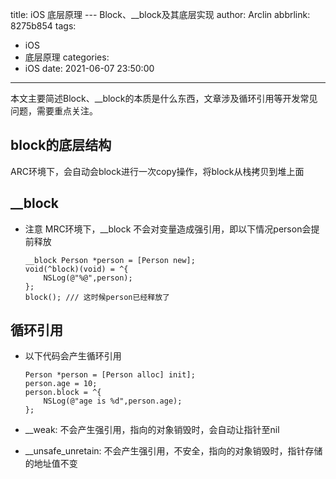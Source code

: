 title: iOS 底层原理 --- Block、__block及其底层实现
author: Arclin
abbrlink: 8275b854
tags:
  - iOS
  - 底层原理
categories:
  - iOS
date: 2021-06-07 23:50:00
---
本文主要简述Block、__block的本质是什么东西，文章涉及循环引用等开发常见问题，需要重点关注。

<!--more-->

## block的底层结构

ARC环境下，会自动会block进行一次copy操作，将block从栈拷贝到堆上面

## __block

- 注意 MRC环境下，__block 不会对变量造成强引用，即以下情况person会提前释放

	```
	__block Person *person = [Person new];
	void(^block)(void) = ^{
		NSLog(@"%@",person);
	};
	block(); /// 这时候person已经释放了
	```

## 循环引用

- 以下代码会产生循环引用
	
	```
	Person *person = [Person alloc] init];
	person.age = 10;
	person.block = ^{
		NSLog(@"age is %d",person.age);
	};
	```

- __weak: 不会产生强引用，指向的对象销毁时，会自动让指针至nil
- __unsafe_unretain: 不会产生强引用，不安全，指向的对象销毁时，指针存储的地址值不变